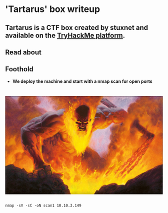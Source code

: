 # 'Tartarus' box writeup
## Tartarus is a CTF box created by stuxnet and available on the [TryHackMe platform](https://tryhackme.com).
## Read about

## Foothold
+ **We deploy the machine and start with a nmap scan for open ports**
# ![bg](images/background.jpeg?raw=true "Title")

``nmap -sV -sC -oN scan1 10.10.3.149``

